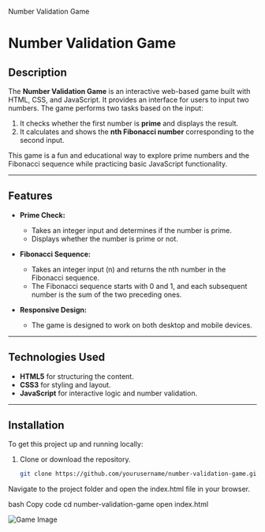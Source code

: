 Number Validation Game

# Number Validation Game

## Description
The **Number Validation Game** is an interactive web-based game built with HTML, CSS, and JavaScript. It provides an interface for users to input two numbers. The game performs two tasks based on the input:

1. It checks whether the first number is **prime** and displays the result.
2. It calculates and shows the **nth Fibonacci number** corresponding to the second input.

This game is a fun and educational way to explore prime numbers and the Fibonacci sequence while practicing basic JavaScript functionality.

---

## Features

- **Prime Check:** 
   - Takes an integer input and determines if the number is prime.
   - Displays whether the number is prime or not.

- **Fibonacci Sequence:** 
   - Takes an integer input (n) and returns the nth number in the Fibonacci sequence.
   - The Fibonacci sequence starts with 0 and 1, and each subsequent number is the sum of the two preceding ones.

- **Responsive Design:** 
   - The game is designed to work on both desktop and mobile devices.

---

## Technologies Used

- **HTML5** for structuring the content.
- **CSS3** for styling and layout.
- **JavaScript** for interactive logic and number validation.

---

## Installation

To get this project up and running locally:

1. Clone or download the repository.
   
   ```bash
   git clone https://github.com/yourusername/number-validation-game.git
   
Navigate to the project folder and open the index.html file in your browser.

bash
Copy code
cd number-validation-game
open index.html


![Game Image](project/Screen%20Shot%202024-12-31%20at%206.01.23%20PM.png)
